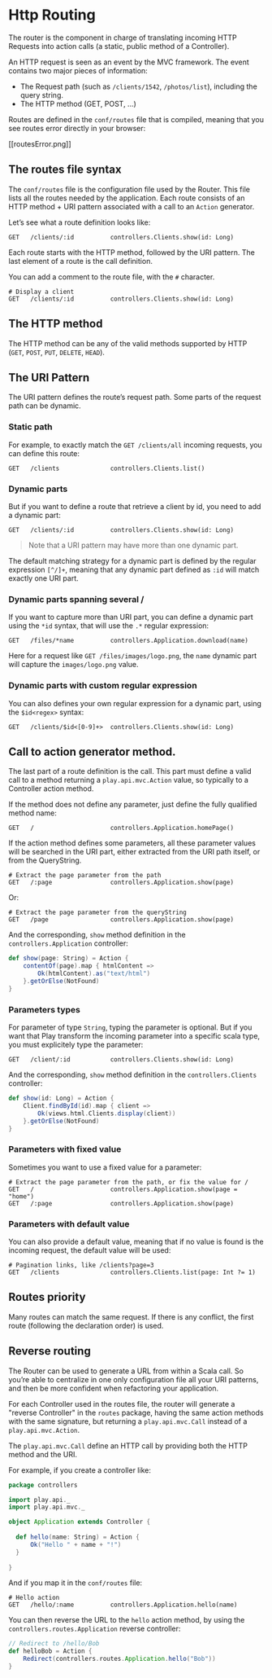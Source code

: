 # Http Routing

The router is the component in charge of translating incoming HTTP Requests into action calls (a static, public method of a Controller).

An HTTP request is seen as an event by the MVC framework. The event contains two major pieces of information:

- The Request path (such as `/clients/1542`, `/photos/list`), including the query string.
- The HTTP method (GET, POST, ...)

Routes are defined in the `conf/routes` file that is compiled, meaning that you see routes error directly in your browser:

[[routesError.png]]

## The routes file syntax

The `conf/routes` file is the configuration file used by the Router. This file lists all the routes needed by the application. Each route consists of an HTTP method + URI pattern associated with a call to an `Action` generator.

Let’s see what a route definition looks like:

```
GET   /clients/:id          controllers.Clients.show(id: Long)  
```

Each route starts with the HTTP method, followed by the URI pattern. The last element of a route is the call definition.

You can add a comment to the route file, with the `#` character.

```
# Display a client
GET   /clients/:id          controllers.Clients.show(id: Long)  
```

## The HTTP method

The HTTP method can be any of the valid methods supported by HTTP (`GET`, `POST`, `PUT`, `DELETE`, `HEAD`).

## The URI Pattern

The URI pattern defines the route’s request path. Some parts of the request path can be dynamic.

### Static path

For example, to exactly match the `GET /clients/all` incoming requests, you can define this route:

```
GET   /clients              controllers.Clients.list()
```

### Dynamic parts 

But if you want to define a route that retrieve a client by id, you need to add a dynamic part:

```
GET   /clients/:id          controllers.Clients.show(id: Long)  
```

> Note that a URI pattern may have more than one dynamic part.

The default matching strategy for a dynamic part is defined by the regular expression `[^/]+`, meaning that any dynamic part defined as `:id` will match exactly one URI part.

### Dynamic parts spanning several /

If you want to capture more than URI part, you can define a dynamic part using the `*id` syntax, that will use the `.*` regular expression:

```
GET   /files/*name          controllers.Application.download(name)  
```

Here for a request like `GET /files/images/logo.png`, the `name` dynamic part will capture the `images/logo.png` value.

### Dynamic parts with custom regular expression

You can also defines your own regular expression for a dynamic part, using the `$id<regex>` syntax:
    
```
GET   /clients/$id<[0-9]+>  controllers.Clients.show(id: Long)  
```

## Call to action generator method.

The last part of a route definition is the call. This part must define a valid call to a method returning a `play.api.mvc.Action` value, so typically to a Controller action method.

If the method does not define any parameter, just define the fully qualified method name:

```
GET   /                     controllers.Application.homePage()
```

If the action method defines some parameters, all these parameter values will be searched in the URI part, either extracted from the URI path itself, or from the QueryString.

```
# Extract the page parameter from the path
GET   /:page                controllers.Application.show(page)
```

Or:

```
# Extract the page parameter from the queryString
GET   /page                 controllers.Application.show(page)
```

And the corresponding, `show` method definition in the `controllers.Application` controller:

```scala
def show(page: String) = Action {
    contentOf(page).map { htmlContent =>
        Ok(htmlContent).as("text/html")
    }.getOrElse(NotFound)
}
```

### Parameters types

For parameter of type `String`, typing the parameter is optional. But if you want that Play transform the incoming parameter into a specific scala type, you must explicitely type the parameter:

```
GET   /client/:id           controllers.Clients.show(id: Long)
```

And the corresponding, `show` method definition in the `controllers.Clients` controller:

```scala
def show(id: Long) = Action {
    Client.findById(id).map { client =>
        Ok(views.html.Clients.display(client))
    }.getOrElse(NotFound)
}
```

### Parameters with fixed value

Sometimes you want to use a fixed value for a parameter:

```
# Extract the page parameter from the path, or fix the value for /
GET   /                     controllers.Application.show(page = "home")
GET   /:page                controllers.Application.show(page)
```

### Parameters with default value

You can also provide a default value, meaning that if no value is found is the incoming request, the default value will be used:

```
# Pagination links, like /clients?page=3
GET   /clients              controllers.Clients.list(page: Int ?= 1)
```

## Routes priority

Many routes can match the same request. If there is any conflict, the first route (following the declaration order) is used.

## Reverse routing

The Router can be used to generate a URL from within a Scala call. So you’re able to centralize in one only configuration file all your URI patterns, and then be more confident when refactoring your application.

For each Controller used in the routes file, the router will generate a "reverse Controller" in the `routes` package, having the same action methods with the same signature, but returning a `play.api.mvc.Call` instead of a `play.api.mvc.Action`. 

The `play.api.mvc.Call` define an HTTP call by providing both the HTTP method and the URI.

For example, if you create a controller like:

```scala
package controllers

import play.api._
import play.api.mvc._

object Application extends Controller {
    
  def hello(name: String) = Action {
      Ok("Hello " + name + "!")
  }
    
}
```

And if you map it in the `conf/routes` file:

```
# Hello action
GET   /hello/:name          controllers.Application.hello(name)
```

You can then reverse the URL to the `hello` action method, by using the `controllers.routes.Application` reverse controller:

```scala
// Redirect to /hello/Bob
def helloBob = Action {
    Redirect(controllers.routes.Application.hello("Bob"))    
}
```
